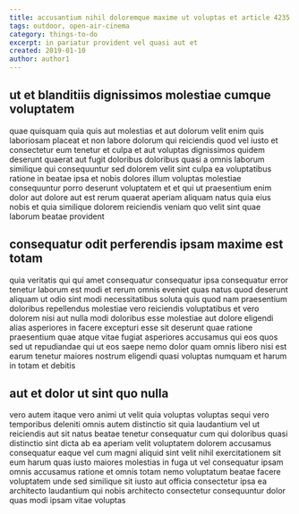 ```yaml
---
title: accusantium nihil doloremque maxime ut voluptas et article 4235
tags: outdoor, open-air-cinema
category: things-to-do
excerpt: in pariatur provident vel quasi aut et
created: 2019-01-10
author: author1
---
```


## ut et blanditiis dignissimos molestiae cumque voluptatem

quae quisquam quia quis aut molestias et aut dolorum velit enim quis laboriosam placeat et non labore dolorum qui reiciendis quod vel iusto et consectetur eum tenetur et culpa et aut voluptas dignissimos quidem deserunt quaerat aut fugit doloribus doloribus quasi a omnis laborum similique qui consequuntur sed dolorem velit sint culpa ea voluptatibus ratione in beatae ipsa et nobis dolores illum voluptas molestiae consequuntur porro deserunt voluptatem et et qui ut praesentium enim dolor aut dolore aut est rerum quaerat aperiam aliquam natus quia eius nobis et quia similique dolorem reiciendis veniam quo velit sint quae laborum beatae provident

## consequatur odit perferendis ipsam maxime est totam

quia veritatis qui qui amet consequatur consequatur ipsa consequatur error tenetur laborum est modi et rerum omnis eveniet quas natus quod deserunt aliquam ut odio sint modi necessitatibus soluta quis quod nam praesentium doloribus repellendus molestiae vero reiciendis voluptatibus et vero dolorem nisi aut nulla modi doloribus esse molestiae aut dolore eligendi alias asperiores in facere excepturi esse sit deserunt quae ratione praesentium quae atque vitae fugiat asperiores accusamus qui eos quos sed ut repudiandae qui ut eos saepe nemo dolor quam omnis libero nisi est earum tenetur maiores nostrum eligendi quasi voluptas numquam et harum in totam et debitis

## aut et dolor ut sint quo nulla

vero autem itaque vero animi ut velit quia voluptas voluptas sequi vero temporibus deleniti omnis autem distinctio sit quia laudantium vel ut reiciendis aut sit natus beatae tenetur consequatur cum qui doloribus quasi distinctio sint dicta ab ea aperiam velit voluptatem dolorem accusamus consequatur eaque vel cum magni aliquid sint velit nihil exercitationem sit eum harum quas iusto maiores molestias in fuga ut vel consequatur ipsam omnis accusamus ratione et omnis totam nemo voluptatum beatae facere voluptatem unde sed similique sit iusto aut officia consectetur ipsa ea architecto laudantium qui nobis architecto consectetur consequuntur dolor quas modi ipsam vitae voluptas
